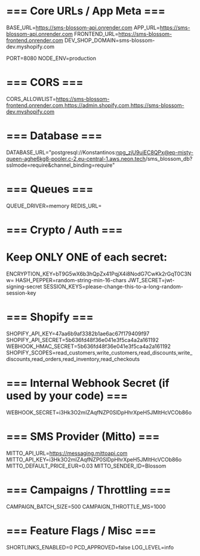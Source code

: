 # === Core URLs / App Meta ===
BASE_URL=https://sms-blossom-api.onrender.com
APP_URL=https://sms-blossom-api.onrender.com
FRONTEND_URL=https://sms-blossom-frontend.onrender.com
DEV_SHOP_DOMAIN=sms-blossom-dev.myshopify.com

PORT=8080
NODE_ENV=production

# === CORS ===
CORS_ALLOWLIST=https://sms-blossom-frontend.onrender.com,https://admin.shopify.com,https://sms-blossom-dev.myshopify.com

# === Database ===
DATABASE_URL="postgresql://Konstantinos:npg_zjU9uiEC8QPx@ep-misty-queen-aghe6kg8-pooler.c-2.eu-central-1.aws.neon.tech/sms_blossom_db?sslmode=require&channel_binding=require"

# === Queues ===
QUEUE_DRIVER=memory
REDIS_URL=

# === Crypto / Auth ===
# Keep ONLY ONE of each secret:
ENCRYPTION_KEY=bT9G5wX6b3hQpZx41PqjX4i8NodG7CwKk2rGqT0C3Nw=
HASH_PEPPER=random-string-min-16-chars
JWT_SECRET=jwt-signing-secret
SESSION_KEYS=please-change-this-to-a-long-random-session-key

# === Shopify ===
SHOPIFY_API_KEY=47aa6b9af3382b1ae6ac67f179409f97
SHOPIFY_API_SECRET=5b636fd48f36e041e3f5ca4a2a161192
WEBHOOK_HMAC_SECRET=5b636fd48f36e041e3f5ca4a2a161192
SHOPIFY_SCOPES=read_customers,write_customers,read_discounts,write_discounts,read_orders,read_inventory,read_checkouts

# === Internal Webhook Secret (if used by your code) ===
WEBHOOK_SECRET=i3Hk3O2mIZAqfNZP0SlDpHhrXpeH5JMItHcVCOb86o

# === SMS Provider (Mitto) ===
MITTO_API_URL=https://messaging.mittoapi.com
MITTO_API_KEY=i3Hk3O2mIZAqfNZP0SlDpHhrXpeH5JMItHcVCOb86o
MITTO_DEFAULT_PRICE_EUR=0.03
MITTO_SENDER_ID=Blossom

# === Campaigns / Throttling ===
CAMPAIGN_BATCH_SIZE=500
CAMPAIGN_THROTTLE_MS=1000

# === Feature Flags / Misc ===
SHORTLINKS_ENABLED=0
PCD_APPROVED=false
LOG_LEVEL=info
